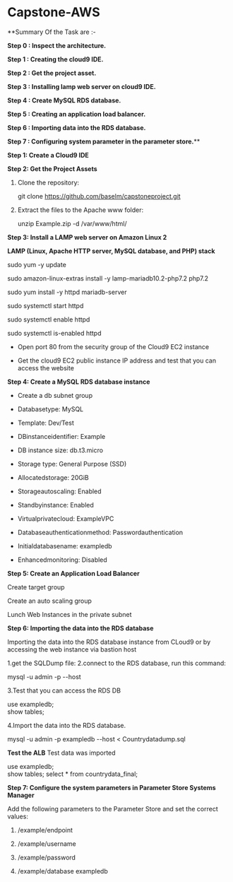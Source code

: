 # Capstone-AWS

**Summary Of the Task are :-

**Step 0 :  Inspect the architecture.**

**Step 1 : Creating the cloud9 IDE.**

**Step 2 :  Get the project asset.**

**Step 3 :  Installing lamp web server on cloud9 IDE.**

**Step 4 :  Create MySQL  RDS database.**

**Step 5 :  Creating an application load balancer.**

**Step 6 :  Importing data into the RDS database.**

**Step 7 : Configuring system parameter in the parameter store.****


**Step 1: Create a Cloud9 IDE**

**Step 2: Get the Project Assets**

1. Clone the repository:

   git clone https://github.com/baselm/capstoneproject.git

2. Extract the files to the Apache www folder:

   unzip Example.zip -d /var/www/html/
   
**Step 3: Install a LAMP web server on Amazon Linux 2**

**LAMP (Linux, Apache HTTP server, MySQL database, and PHP) stack**


sudo yum -y update

sudo amazon-linux-extras install -y lamp-mariadb10.2-php7.2 php7.2

sudo yum install -y httpd mariadb-server

sudo systemctl start httpd

sudo systemctl enable httpd

sudo systemctl is-enabled httpd

 * Open port 80 from the security group of the Cloud9 EC2 instance

 * Get the cloud9 EC2 public instance IP address and test that you can access the website

**Step 4: Create a MySQL RDS database instance**

 * Create a db subnet group
 
 * Databasetype: MySQL
 
 * Template: Dev/Test
 
 * DBinstanceidentifier: Example
 
 * DB instance size: db.t3.micro
 
 * Storage type: General Purpose (SSD)
 
 * Allocatedstorage: 20GiB
 
 * Storageautoscaling: Enabled
 
 * Standbyinstance: Enabled
 
 * Virtualprivatecloud: ExampleVPC
 
 * Databaseauthenticationmethod: Passwordauthentication
 
 * Initialdatabasename: exampledb
 
 * Enhancedmonitoring: Disabled
 
 **Step 5: Create an Application Load Balancer**
 
 Create target group
 
 Create an auto scaling group
 
 Lunch Web Instances in the private subnet
 
 **Step 6: Importing the data into the RDS database**
 
 Importing the data into the RDS database instance from CLoud9 or by accessing the web instance via bastion host

  1.get the SQLDump file:
  2.connect to the RDS database, run this command:

   mysql -u admin -p --host <rds-endpoint>
  
  3.Test that you can access the RDS DB

  use exampledb;	
  show tables; 
  
  4.Import the data into the RDS database.
  
  mysql -u admin -p exampledb --host <rds-endpoint>  < Countrydatadump.sql      
                                                                          
  **Test the ALB**
  Test data was imported
  
  use exampledb;	
  show tables; 
  select * from countrydata_final; 
                                                                          
**Step 7: Configure the system parameters in Parameter Store Systems Manager**
   
 Add the following parameters to the Parameter Store and set the correct values:

   1. /example/endpoint

   2. /example/username

   3. /example/password

   4. /example/database exampledb
